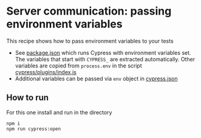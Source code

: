 # Server communication: passing environment variables

This recipe shows how to pass environment variables to your tests

- See [package.json](package.json) which runs Cypress with environment variables set. The variables that start with `CYPRESS_` are extracted automatically. Other variables are copied from `process.env` in the script [cypress/plugins/index.js](cypress/plugins/index.js)
- Additional variables can be passed via `env` object in [cypress.json](cypress.json)

## How to run

For this one install and run in the directory

```
npm i
npm run cypress:open
```
